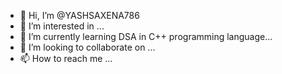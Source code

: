 - 👋 Hi, I’m @YASHSAXENA786
- 👀 I’m interested in ...
- 🌱 I’m currently learning DSA in C++ programming language...
- 💞️ I’m looking to collaborate on ...
- 📫 How to reach me ...

<!---
YASHSAXENA786/YASHSAXENA786 is a ✨ special ✨ repository because its `README.md` (this file) appears on your GitHub profile.
You can click the Preview link to take a look at your changes.
--->
